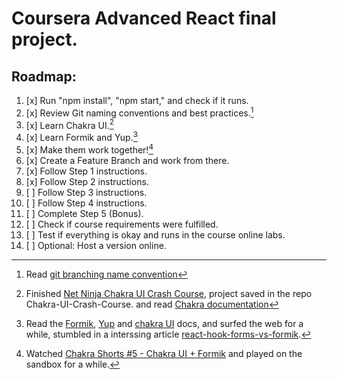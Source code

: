 # Coursera Advanced React final project.

## Roadmap:

1. [x] Run "npm install", "npm start," and check if it runs.
2. [x] Review Git naming conventions and best practices.[^1]
3. [x] Learn Chakra UI.[^2]
4. [x] Learn Formik and Yup.[^3]
5. [x] Make them work together![^4]
6. [x] Create a Feature Branch and work from there.
7. [x] Follow Step 1 instructions.
8. [x] Follow Step 2 instructions.
9. [ ] Follow Step 3 instructions.
10. [ ] Follow Step 4 instructions.
11. [ ] Complete Step 5 (Bonus).
12. [ ] Check if course requirements were fulfilled.
13. [ ] Test if everything is okay and runs in the course online labs.
14. [ ] Optional: Host a version online.

[^1]: Read [git branching name convention](https://dev.to/couchcamote/git-branching-name-convention-cch)
[^2]: Finished [Net Ninja Chakra UI Crash Course](https://www.youtube.com/playlist?list=PL4cUxeGkcC9hcnIeryurNMMcGBHp7AYlP), project saved in the repo Chakra-UI-Crash-Course. and read [Chakra documentation](https://chakra-ui.com/getting-started)
[^3]: Read the [Formik](https://formik.org/docs/overview), [Yup](https://github.com/jquense/yup#getting-started) and [chakra UI](https://chakra-ui.com/getting-started/with-formik) docs, and surfed the web for a while, stumbled in a interssing article [react-hook-forms-vs-formik](https://blog.logrocket.com/react-hook-form-vs-formik-comparison/).
[^4]: Watched [Chakra Shorts #5 - Chakra UI + Formik](https://www.youtube.com/watch?v=C_U_KPMyU_8) and played on the sandbox for a while.
